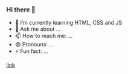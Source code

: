 ### Hi there 👋

- 🌱 I’m currently learning HTML, CSS and JS
- 💬 Ask me about ...
- 📫 How to reach me: ...
- 😄 Pronouns: ...
- ⚡ Fun fact: ...

[link](/linkedin/url?url=https://www.linkedin.com/in/omeendes/)
